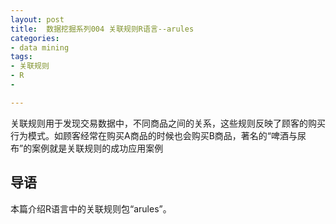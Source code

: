```yaml
---
layout: post
title:  数据挖掘系列004 关联规则R语言--arules
categories:
- data mining
tags:
- 关联规则
- R
- 

---
```


关联规则用于发现交易数据中，不同商品之间的关系，这些规则反映了顾客的购买行为模式。如顾客经常在购买A商品的时候也会购买B商品，著名的“啤酒与尿布”的案例就是关联规则的成功应用案例

## 导语

本篇介绍R语言中的关联规则包“arules”。

## 